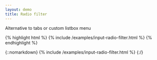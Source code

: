 ```yaml
---
layout: demo
title: Radio filter
---
```


Alternative to tabs or custom listbox menu

{% highlight html %}
{% include /examples/input-radio-filter.html %}
{% endhighlight %}

{::nomarkdown}
<example>
{% include /examples/input-radio-filter.html %}
</example>
{:/}